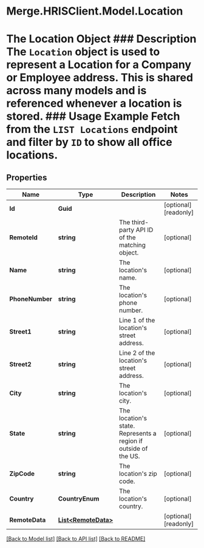 # Merge.HRISClient.Model.Location
# The Location Object ### Description The `Location` object is used to represent a Location for a Company or Employee address. This is shared across many models and is referenced whenever a location is stored.  ### Usage Example Fetch from the `LIST Locations` endpoint and filter by `ID` to show all office locations.

## Properties

Name | Type | Description | Notes
------------ | ------------- | ------------- | -------------
**Id** | **Guid** |  | [optional] [readonly] 
**RemoteId** | **string** | The third-party API ID of the matching object. | [optional] 
**Name** | **string** | The location&#39;s name. | [optional] 
**PhoneNumber** | **string** | The location&#39;s phone number. | [optional] 
**Street1** | **string** | Line 1 of the location&#39;s street address. | [optional] 
**Street2** | **string** | Line 2 of the location&#39;s street address. | [optional] 
**City** | **string** | The location&#39;s city. | [optional] 
**State** | **string** | The location&#39;s state. Represents a region if outside of the US. | [optional] 
**ZipCode** | **string** | The location&#39;s zip code. | [optional] 
**Country** | **CountryEnum** | The location&#39;s country. | [optional] 
**RemoteData** | [**List&lt;RemoteData&gt;**](RemoteData.md) |  | [optional] [readonly] 

[[Back to Model list]](../README.md#documentation-for-models) [[Back to API list]](../README.md#documentation-for-api-endpoints) [[Back to README]](../README.md)

